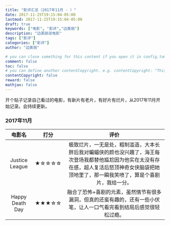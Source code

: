 ```yaml
---
title: "影评汇总（2017年11月 - ）"
date: 2017-11-25T19:15:04-05:00
lastmod: 2017-11-25T19:15:04-05:00
draft: true
keywords: ["电影", "影评","边美丽"]
description: "边美丽说电影"
tags: ["影评"]
categories: ["影评"]
author: "边美丽"

# you can close something for this content if you open it in config.toml.
comment: false
toc: false
# you can define another contentCopyright. e.g. contentCopyright: "This is an another copyright."
contentCopyright: false
reward: false
mathjax: false
---
```

开个贴子记录自己看过的电影，有新片有老片，有好片有烂片，从2017年11月开始记录。会持续更新。

### 2017年11月
| 电影名       | 打分          | 评价  |
| :------------: |:-------------:| :-----:|
| Justice League| ★☆☆☆☆ | 极致烂片，一无是处，粗制滥造，大本长胖后我对蝙蝠侠的颜也没兴趣了，海王每次登场我都替他尴尬因为他实在太没有存在感，超人复活后怒顶神奇女侠脑袋把她顶地里了，那一瞬我笑喷了，算是个喜剧片，我给一分。 |
| Happy Death Day| ★★★☆☆      |   融合了恐怖+喜剧的元素，虽然情节有很多漏洞，但真的还蛮有趣的，还有一些小伏笔，让人一口气看完看到结局后感觉很轻松过瘾。|

